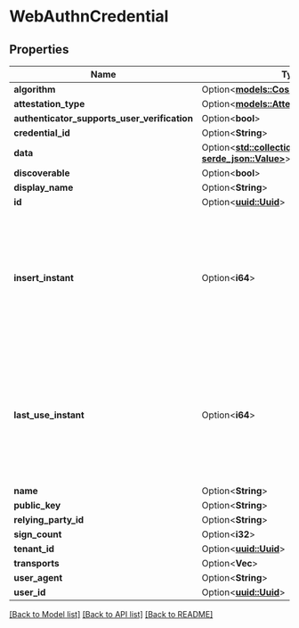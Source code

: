 # WebAuthnCredential

## Properties

Name | Type | Description | Notes
------------ | ------------- | ------------- | -------------
**algorithm** | Option<[**models::CoseAlgorithmIdentifier**](CoseAlgorithmIdentifier.md)> |  | [optional]
**attestation_type** | Option<[**models::AttestationType**](AttestationType.md)> |  | [optional]
**authenticator_supports_user_verification** | Option<**bool**> |  | [optional]
**credential_id** | Option<**String**> |  | [optional]
**data** | Option<[**std::collections::HashMap<String, serde_json::Value>**](serde_json::Value.md)> |  | [optional]
**discoverable** | Option<**bool**> |  | [optional]
**display_name** | Option<**String**> |  | [optional]
**id** | Option<[**uuid::Uuid**](uuid::Uuid.md)> |  | [optional]
**insert_instant** | Option<**i64**> | The number of milliseconds since the unix epoch: January 1, 1970 00:00:00 UTC. This value is always in UTC. | [optional]
**last_use_instant** | Option<**i64**> | The number of milliseconds since the unix epoch: January 1, 1970 00:00:00 UTC. This value is always in UTC. | [optional]
**name** | Option<**String**> |  | [optional]
**public_key** | Option<**String**> |  | [optional]
**relying_party_id** | Option<**String**> |  | [optional]
**sign_count** | Option<**i32**> |  | [optional]
**tenant_id** | Option<[**uuid::Uuid**](uuid::Uuid.md)> |  | [optional]
**transports** | Option<**Vec<String>**> |  | [optional]
**user_agent** | Option<**String**> |  | [optional]
**user_id** | Option<[**uuid::Uuid**](uuid::Uuid.md)> |  | [optional]

[[Back to Model list]](../README.md#documentation-for-models) [[Back to API list]](../README.md#documentation-for-api-endpoints) [[Back to README]](../README.md)


